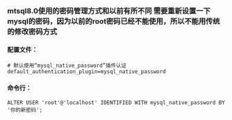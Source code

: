 ### mtsql8.0使用的密码管理方式和以前有所不同 需要重新设置一下mysql的密码，因为以前的root密码已经不能使用，所以不能用传统的修改密码方式


#### 配置文件：
```
# 默认使用“mysql_native_password”插件认证
default_authentication_plugin=mysql_native_password
```
#### 命令行：
```
ALTER USER 'root'@'localhost' IDENTIFIED WITH mysql_native_password BY '你的新密码';
```

